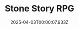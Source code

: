 ---
title: "Stone Story RPG"
id: 603390
date: 2025-04-03T00:00:07.933Z
link: games/steam/recent/stone-story-rpg
image: http://media.steampowered.com/steamcommunity/public/images/apps/603390/b9563b95f082510aa7528705c0c4bf2f5cd3a0af.jpg
playtime_2weeks: 10
playtime_forever: 2140
playtime_windows_forever: 0
playtime_mac_forever: 2013
playtime_linux_forever: 126
playtime_deck_forever: 126
---